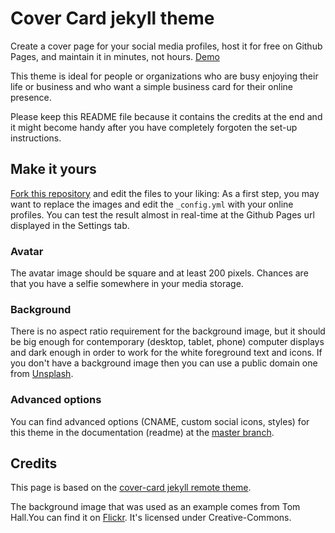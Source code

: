 # Cover Card jekyll theme

Create a cover page for your social media profiles, host it for free on Github Pages, and maintain it in minutes, not hours. [Demo](https://epidrome.github.io/cover-card)

This theme is ideal for people or organizations who are busy enjoying their life or business and who want a simple business card for their online presence.

Please keep this README file because it contains the credits at the end and it might become handy after you have completely forgoten the set-up instructions.

## Make it yours

[Fork this repository](https://github.com/epidrome/cover-card/fork) and edit the files to your liking: As a first step, you may want to replace the images and edit the `_config.yml` with your online profiles. You can test the result almost in real-time at the Github Pages url displayed in the Settings tab.

### Avatar

The avatar image should be square and at least 200 pixels. Chances are that you have a selfie somewhere in your media storage. 

### Background

There is no aspect ratio requirement for the background image, but it should be big enough for contemporary (desktop, tablet, phone) computer displays and dark enough in order to work for the white foreground text and icons. If you don't have a background image then you can use a public domain one from [Unsplash](https://unsplash.com/).

### Advanced options

You can find advanced options (CNAME, custom social icons, styles) for this theme in the documentation (readme) at the [master branch](https://github.com/epidrome/cover-card/tree/master).

## Credits

This page is based on the [cover-card jekyll remote theme](https://github.com/epidrome/cover-card/).

The background image that was used as an example comes from Tom Hall.You can find it on [Flickr](https://flic.kr/p/pqEPBb). It's licensed under Creative-Commons.
